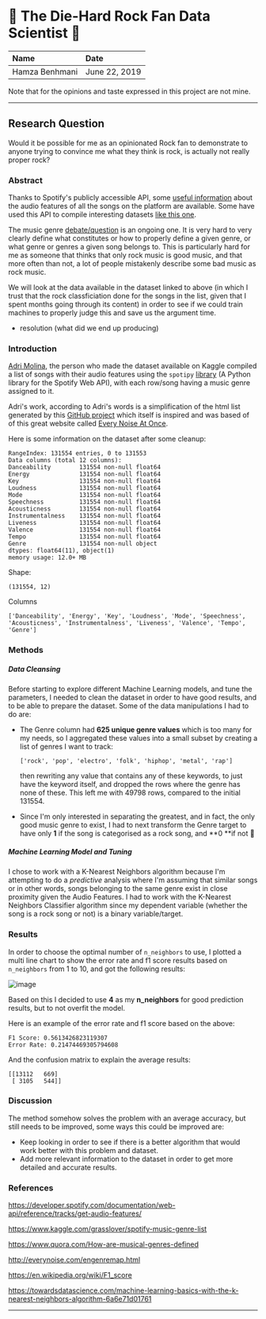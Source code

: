 # :metal: The Die-Hard Rock Fan Data Scientist :metal:
| Name           | Date          |
| :------------- | :------------ |
| Hamza Benhmani | June 22, 2019 |

Note that for the opinions and taste expressed in this project are not mine.

-----

## Research Question

Would it be possible for me as an opinionated Rock fan to demonstrate to anyone trying to convince me what they think is rock, is actually not really proper rock?

### Abstract

Thanks to Spotify's publicly accessible API, some [useful information](https://developer.spotify.com/documentation/web-api/reference/tracks/get-audio-features/) about the audio features of all the songs on the platform are available. Some have used this API to compile interesting datasets [like this one](https://www.kaggle.com/grasslover/spotify-music-genre-list).

The music genre [debate/question](<https://www.quora.com/How-are-musical-genres-defined>) is an ongoing one. It is very hard to very clearly define what constitutes or how to properly define a given genre, or what genre or genres a given song belongs to. This is particularly hard for me as someone that thinks that only rock music is good music, and that more often than not, a lot of people mistakenly describe some bad music as rock music.

We will look at the data available in the dataset linked to above (in which I trust that the rock classficiation done for the songs in the list, given that I spent months going through its content) in order to see if we could train machines to properly judge this and save us the argument time.

- resolution (what did we end up producing)

### Introduction

[Adri Molina](https://www.kaggle.com/grasslover), the person who made the dataset available on Kaggle compiled a list of songs with their audio features using the `spotipy` [library](https://spotipy.readthedocs.io/en/latest/) (A Python library for the Spotify Web API), with each row/song having a music genre assigned to it.

Adri's work, according to Adri's words is a simplification of the html list generated by this [GitHub project](https://github.com/aweitz/EveryNoise) which itself is inspired and was based of of this great website called [Every Noise At Once](http://everynoise.com/engenremap.html).

Here is some information on the dataset after some cleanup:

```
RangeIndex: 131554 entries, 0 to 131553
Data columns (total 12 columns):
Danceability        131554 non-null float64
Energy              131554 non-null float64
Key                 131554 non-null float64
Loudness            131554 non-null float64
Mode                131554 non-null float64
Speechness          131554 non-null float64
Acousticness        131554 non-null float64
Instrumentalness    131554 non-null float64
Liveness            131554 non-null float64
Valence             131554 non-null float64
Tempo               131554 non-null float64
Genre               131554 non-null object
dtypes: float64(11), object(1)
memory usage: 12.0+ MB
```

Shape:

```
(131554, 12)
```

Columns

```
['Danceability', 'Energy', 'Key', 'Loudness', 'Mode', 'Speechness', 'Acousticness', 'Instrumentalness', 'Liveness', 'Valence', 'Tempo', 'Genre']
```

### Methods

##### Data Cleansing

Before starting to explore different Machine Learning models, and tune the parameters, I needed to clean the dataset in order to have good results, and to be able to prepare the dataset. Some of the data manipulations I had to do are:

- The Genre column had **625 unique genre values** which is too many for my needs, so I aggregated these values into a small subset by creating a list of genres I want to track:

  ```
  ['rock', 'pop', 'electro', 'folk', 'hiphop', 'metal', 'rap']
  ```

  then rewriting any value that contains any of these keywords, to just have the keyword itself, and dropped the rows where the genre has none of these. This left me with 49798 rows, compared to the initial 131554.

- Since I'm only interested in separating the greatest, and in fact, the only good music genre to exist, I had to next transform the Genre target to have only **1** if the song is categorised as a rock song, and **0 **if not :metal:

##### Machine Learning Model and Tuning

I chose to work with a K-Nearest Neighbors algorithm because I'm attempting to do a *predictive* analysis where I'm assuming that similar songs or in other words, songs belonging to the same genre exist in close proximity given the Audio Features. I had to work with the K-Nearest Neighbors Classifier algorithm since my dependent variable (whether the song is a rock song or not) is a binary variable/target.

### Results



In order to choose the optimal number of `n_neighbors` to use, I plotted a multi line chart to show the error rate and f1 score results based on `n_neighbors`  from 1 to 10, and got the following results:

![image](https://user-images.githubusercontent.com/7915931/59970150-3498b200-952d-11e9-93a5-64fc03eb34dd.png)

Based on this I decided to use **4** as my **n_neighbors** for good prediction results, but to not overfit the model.

Here is an example of the error rate and f1 score based on the above:

```
F1 Score: 0.5613426823119307
Error Rate: 0.21474469305794608
```

And the confusion matrix to explain the average results:

```
[[13112   669]
 [ 3105   544]]
```

### Discussion
The method somehow solves the problem with an average accuracy, but still needs to be improved, some ways this could be improved are:

- Keep looking in order to see if there is a better algorithm that would work better with this problem and dataset.
- Add more relevant information to the dataset in order to get more detailed and accurate results.

### References

https://developer.spotify.com/documentation/web-api/reference/tracks/get-audio-features/

https://www.kaggle.com/grasslover/spotify-music-genre-list

https://www.quora.com/How-are-musical-genres-defined

http://everynoise.com/engenremap.html

<https://en.wikipedia.org/wiki/F1_score>

<https://towardsdatascience.com/machine-learning-basics-with-the-k-nearest-neighbors-algorithm-6a6e71d01761>

-------
